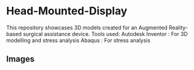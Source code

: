 # Head-Mounted-Display
This repository showcases 3D models created for an Augmented Reality-based surgical assistance device.
Tools used: 
Autodesk Inventor : For 3D modelling and stress analysis
Abaqus : For stress analysis

## Images
